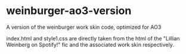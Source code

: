 # weinburger-ao3-version
A version of the weinburger work skin code, optimized for AO3

index.html and style1.css are directly taken from the html of the "Lillian Weinberg on Spotify!" fic and the associated work skin respectively.
